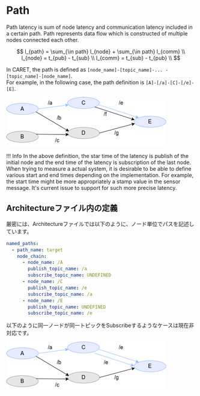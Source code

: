 # Path

Path latency is sum of node latency and communication latency included in a certain path.
Path represents data flow which is constructed of multiple nodes connected each other.

$$
l_{path} = \sum_{\in path} l_{node} + \sum_{\in path} l_{comm} \\
l_{node} = t_{pub} - t_{sub} \\
l_{comm} = t_{sub} - t_{pub} \\
$$

In CARET, the path is defined as `[node_name]-[topic_name]-... -[topic_name]-[node_name]`.  
For example, in the following case, the path definition is `[A]-[/a]-[C]-[/e]-[E]`.

![node path](../../imgs/node_path.drawio.png)

<prettier-ignore-start>
!!! Info
    In the above definition, the star time of the latency is publish of the initial node and the end time of the latency is subscription of the last node.
    When trying to measure a actual system, it is desirable to be able to define various start and end times depending on the implementation.
    For example, the start time might be more appropriately a stamp value in the sensor message.
    It's current issue to support for such more precise latency.
<prettier-ignore-end>

## Architectureファイル内の定義

厳密には、Architectureファイルでは以下のように、ノード単位でパスを記述しています。

```yaml
named_paths:
  - path_name: target
    node_chain:
      - node_name: /A
        publish_topic_name: /a
        subscribe_topic_name: UNDEFINED
      - node_name: /C
        publish_topic_name: /e
        subscribe_topic_name: /a
      - node_name: /E
        publish_topic_name: UNDEFINED
        subscribe_topic_name: /e
```

以下のように同一ノードが同一トピックをSubscribeするようなケースは現在非対応です。

![node path invalid case](../../imgs/node_path_invalid_case.drawio.png)
